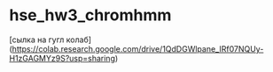# hse_hw3_chromhmm

[сылка на гугл колаб] (https://colab.research.google.com/drive/1QdDGWlpane_IRf07NQUy-H1zGAGMYz9S?usp=sharing)


